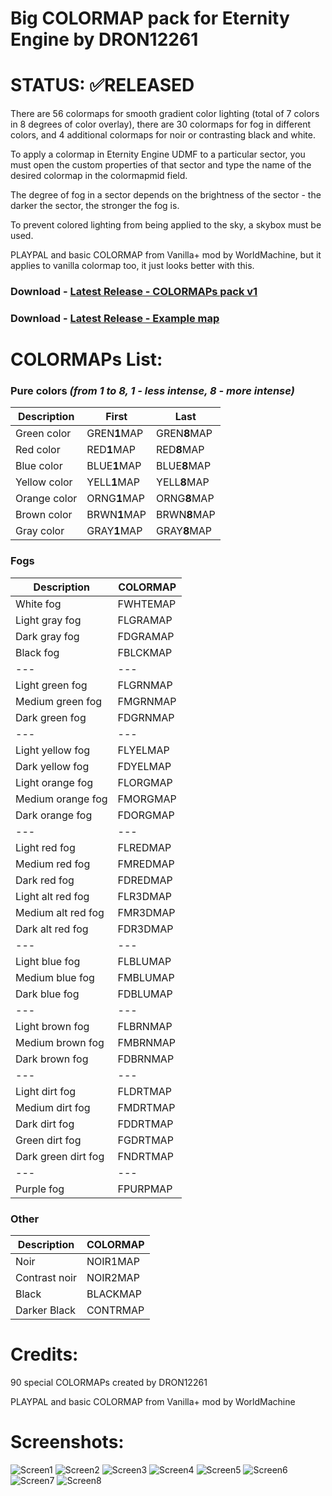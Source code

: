 # Big COLORMAP pack for Eternity Engine by DRON12261

# STATUS: ✅RELEASED

There are 56 colormaps for smooth gradient color lighting (total of 7 colors in 8 degrees of color overlay), there are 30 colormaps for fog in different colors, and 4 additional colormaps for noir or contrasting black and white.

To apply a colormap in Eternity Engine UDMF to a particular sector, you must open the custom properties of that sector and type the name of the desired colormap in the colormapmid field.

The degree of fog in a sector depends on the brightness of the sector - the darker the sector, the stronger the fog is.

To prevent colored lighting from being applied to the sky, a skybox must be used.

PLAYPAL and basic COLORMAP from Vanilla+ mod by WorldMachine, but it applies to vanilla colormap too, it just looks better with this.

### Download - [Latest Release - COLORMAPs pack v1](https://github.com/dron12261games/RES-Big-Colormap-Pack-for-Eternity-Engine/releases/download/v1/EECLRMPS.WAD)
### Download - [Latest Release - Example map](https://github.com/dron12261games/RES-Big-Colormap-Pack-for-Eternity-Engine/releases/download/v1/EXAMPLE.WAD)

# COLORMAPs List:
### Pure colors _(from 1 to 8, 1 - less intense, 8 - more intense)_
| Description  | First    | Last     |
|--------------|----------|----------|
| Green color  | GREN**1**MAP | GREN**8**MAP |
| Red color    | RED**1**MAP  | RED**8**MAP  |
| Blue color   | BLUE**1**MAP | BLUE**8**MAP |
| Yellow color | YELL**1**MAP | YELL**8**MAP |
| Orange color | ORNG**1**MAP | ORNG**8**MAP |
| Brown color  | BRWN**1**MAP | BRWN**8**MAP |
| Gray color   | GRAY**1**MAP | GRAY**8**MAP |

### Fogs
| Description         | COLORMAP |
|---------------------|----------|
| White fog           | FWHTEMAP |
| Light gray fog      | FLGRAMAP |
| Dark gray fog       | FDGRAMAP |
| Black fog           | FBLCKMAP |
| ---                 | ---      |
| Light green fog     | FLGRNMAP |
| Medium green fog    | FMGRNMAP |
| Dark green fog      | FDGRNMAP |
| ---                 | ---      |
| Light yellow fog    | FLYELMAP |
| Dark yellow fog     | FDYELMAP |
| Light orange fog    | FLORGMAP |
| Medium orange fog   | FMORGMAP |
| Dark orange fog     | FDORGMAP |
| ---                 | ---      |
| Light red fog       | FLREDMAP |
| Medium red fog      | FMREDMAP |
| Dark red fog        | FDREDMAP |
| Light alt red fog   | FLR3DMAP |
| Medium alt red fog  | FMR3DMAP |
| Dark alt red fog    | FDR3DMAP |
| ---                 | ---      |
| Light blue fog      | FLBLUMAP |
| Medium blue fog     | FMBLUMAP |
| Dark blue fog       | FDBLUMAP |
| ---                 | ---      |
| Light brown fog     | FLBRNMAP |
| Medium brown fog    | FMBRNMAP |
| Dark brown fog      | FDBRNMAP |
| ---                 | ---      |
| Light dirt fog      | FLDRTMAP |
| Medium dirt fog     | FMDRTMAP |
| Dark dirt fog       | FDDRTMAP |
| Green dirt fog      | FGDRTMAP |
| Dark green dirt fog | FNDRTMAP |
| ---                 | ---      |
| Purple fog          | FPURPMAP |

### Other
| Description   | COLORMAP |
|---------------|----------|
| Noir          | NOIR1MAP |
| Contrast noir | NOIR2MAP |
| Black         | BLACKMAP |
| Darker Black  | CONTRMAP |

# Credits:
90 special COLORMAPs created by DRON12261

PLAYPAL and basic COLORMAP from Vanilla+ mod by WorldMachine

# Screenshots:
![Screen1](./screens/1.png)
![Screen2](./screens/2.png)
![Screen3](./screens/3.png)
![Screen4](./screens/4.png)
![Screen5](./screens/5.png)
![Screen6](./screens/6.png)
![Screen7](./screens/7.png)
![Screen8](./screens/8.png)
